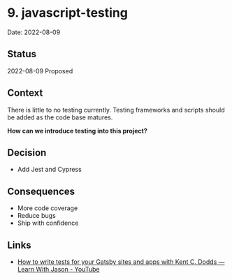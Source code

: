 # 9. javascript-testing

Date: 2022-08-09

## Status

2022-08-09 Proposed

## Context

There is little to no testing currently. Testing frameworks and scripts should be added as the code base matures.

**How can we introduce testing into this project?**

## Decision

- Add Jest and Cypress

## Consequences

- More code coverage
- Reduce bugs
- Ship with confidence

## Links

- [How to write tests for your Gatsby sites and apps with Kent C. Dodds — Learn With Jason - YouTube](https://www.youtube.com/watch?v=BzRAYt7BHRw)
